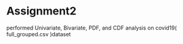 # Assignment2
performed Univariate, Bivariate, PDF, and CDF analysis on covid19( full_grouped.csv )dataset 
